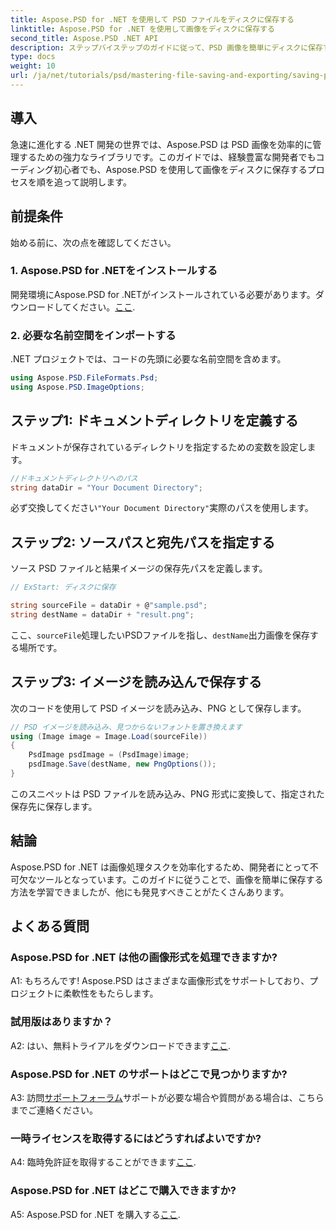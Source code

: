 ```yaml
---
title: Aspose.PSD for .NET を使用して PSD ファイルをディスクに保存する
linktitle: Aspose.PSD for .NET を使用して画像をディスクに保存する
second_title: Aspose.PSD .NET API
description: ステップバイステップのガイドに従って、PSD 画像を簡単にディスクに保存する方法を学びます。PSD ファイルをさまざまな画像形式に変換する場合でも、複雑な画像アセットを管理する場合でも役立ちます。
type: docs
weight: 10
url: /ja/net/tutorials/psd/mastering-file-saving-and-exporting/saving-psd-files-to-disk/
---
```

## 導入

急速に進化する .NET 開発の世界では、Aspose.PSD は PSD 画像を効率的に管理するための強力なライブラリです。このガイドでは、経験豊富な開発者でもコーディング初心者でも、Aspose.PSD を使用して画像をディスクに保存するプロセスを順を追って説明します。 

## 前提条件

始める前に、次の点を確認してください。

### 1. Aspose.PSD for .NETをインストールする

開発環境にAspose.PSD for .NETがインストールされている必要があります。ダウンロードしてください。[ここ](https://releases.aspose.com/psd/net/).

### 2. 必要な名前空間をインポートする

.NET プロジェクトでは、コードの先頭に必要な名前空間を含めます。

```csharp
using Aspose.PSD.FileFormats.Psd;
using Aspose.PSD.ImageOptions;
```

## ステップ1: ドキュメントディレクトリを定義する

ドキュメントが保存されているディレクトリを指定するための変数を設定します。

```csharp
//ドキュメントディレクトリへのパス
string dataDir = "Your Document Directory";
```

必ず交換してください`"Your Document Directory"`実際のパスを使用します。

## ステップ2: ソースパスと宛先パスを指定する

ソース PSD ファイルと結果イメージの保存先パスを定義します。

```csharp
// ExStart: ディスクに保存

string sourceFile = dataDir + @"sample.psd";
string destName = dataDir + "result.png";
```

ここ、`sourceFile`処理したいPSDファイルを指し、`destName`出力画像を保存する場所です。

## ステップ3: イメージを読み込んで保存する

次のコードを使用して PSD イメージを読み込み、PNG として保存します。

```csharp
// PSD イメージを読み込み、見つからないフォントを置き換えます
using (Image image = Image.Load(sourceFile))
{
    PsdImage psdImage = (PsdImage)image;
    psdImage.Save(destName, new PngOptions());
}
```

このスニペットは PSD ファイルを読み込み、PNG 形式に変換して、指定された保存先に保存します。 

## 結論

Aspose.PSD for .NET は画像処理タスクを効率化するため、開発者にとって不可欠なツールとなっています。このガイドに従うことで、画像を簡単に保存する方法を学習できましたが、他にも発見すべきことがたくさんあります。

## よくある質問

### Aspose.PSD for .NET は他の画像形式を処理できますか?

A1: もちろんです! Aspose.PSD はさまざまな画像形式をサポートしており、プロジェクトに柔軟性をもたらします。

### 試用版はありますか？

 A2: はい、無料トライアルをダウンロードできます[ここ](https://releases.aspose.com/).

### Aspose.PSD for .NET のサポートはどこで見つかりますか?

 A3: 訪問[サポートフォーラム](https://forum.aspose.com/c/psd/34)サポートが必要な場合や質問がある場合は、こちらまでご連絡ください。

### 一時ライセンスを取得するにはどうすればよいですか?

 A4: 臨時免許証を取得することができます[ここ](https://purchase.conholdate.com/temporary-license/).

### Aspose.PSD for .NET はどこで購入できますか?

 A5: Aspose.PSD for .NET を購入する[ここ](https://purchase.conholdate.com/buy).